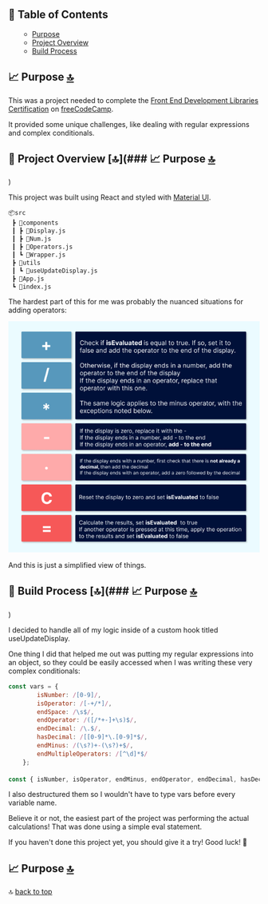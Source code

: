
## :bookmark_tabs: Table of Contents

<ul id="contents">

- [Purpose](#chart_with_upwards_trend-purpose-top)
- [Project Overview](#mag_right-project-overview-top)
- [Build Process](#triangular_ruler-build-process-top)

</ul>

## :chart_with_upwards_trend: Purpose [:top:](#bookmark_tabs-table-of-contents) 

This was a project needed to complete the [Front End Development Libraries Certification](https://www.freecodecamp.org/learn/front-end-development-libraries/) on [freeCodeCamp](https://www.freecodecamp.org).

It provided some unique challenges, like dealing with regular expressions and complex conditionals. 

## :mag_right: Project Overview [:top:](### :chart_with_upwards_trend: Purpose [:top:](#bookmark_tabs-table-of-contents) 
) 

This project was built using React and styled with [Material UI](https://mui.com/). 

~~~
📦src
 ┣ 📂components
 ┃ ┣ 📜Display.js
 ┃ ┣ 📜Num.js
 ┃ ┣ 📜Operators.js
 ┃ ┗ 📜Wrapper.js
 ┣ 📂utils
 ┃ ┗ 📜useUpdateDisplay.js
 ┣ 📜App.js
 ┗ 📜index.js
~~~

The hardest part of this for me was probably the nuanced situations for adding operators:

![operators](https://github.com/souperstition/calc/blob/master/img/calc.png?raw=true)

And this is just a simplified view of things.

## :triangular_ruler: Build Process [:top:](### :chart_with_upwards_trend: Purpose [:top:](#bookmark_tabs-table-of-contents) 
)

I decided to handle all of my logic inside of a custom hook titled useUpdateDisplay.

One thing I did that helped me out was putting my regular expressions into an object, so they could be easily accessed when I was writing these very complex conditionals:

~~~js
const vars = {
		isNumber: /[0-9]/,
		isOperator: /[-+/*]/,
		endSpace: /\s$/,
		endOperator: /([/*+-]+\s)$/,
		endDecimal: /\.$/,
		hasDecimal: /[[0-9]*\.[0-9]*$/,
		endMinus: /(\s?)+-(\s?)+$/,
		endMultipleOperators: /[^\d]*$/
	};

const { isNumber, isOperator, endMinus, endOperator, endDecimal, hasDecimal, endMultipleOperators } = vars;
~~~

I also destructured them so I wouldn't have to type vars before every variable name.

Believe it or not, the easiest part of the project was performing the actual calculations! That was done using a simple eval statement.

If you haven't done this project yet, you should give it a try! Good luck! :partying_face:

## :chart_with_upwards_trend: Purpose [:top:](#bookmark_tabs-table-of-contents) 
:top: [back to top](#)